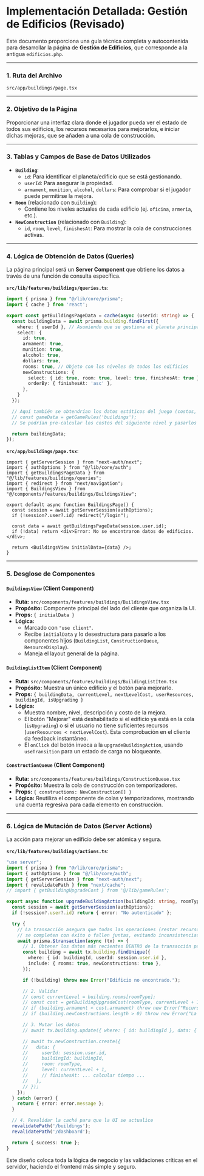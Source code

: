 # Implementación Detallada: Gestión de Edificios (Revisado)

Este documento proporciona una guía técnica completa y autocontenida para desarrollar la página de **Gestión de Edificios**, que corresponde a la antigua `edificios.php`.

---

### **1. Ruta del Archivo**

`src/app/buildings/page.tsx`

---

### **2. Objetivo de la Página**

Proporcionar una interfaz clara donde el jugador pueda ver el estado de todos sus edificios, los recursos necesarios para mejorarlos, e iniciar dichas mejoras, que se añaden a una cola de construcción.

---

### **3. Tablas y Campos de Base de Datos Utilizados**

-   **`Building`**:
    -   `id`: Para identificar el planeta/edificio que se está gestionando.
    -   `userId`: Para asegurar la propiedad.
    -   `armament`, `munition`, `alcohol`, `dollars`: Para comprobar si el jugador puede permitirse la mejora.
-   **`Room`** (relacionado con `Building`):
    -   Contiene los niveles actuales de cada edificio (ej. `oficina`, `armeria`, etc.).
-   **`NewConstruction`** (relacionado con `Building`):
    -   `id`, `room`, `level`, `finishesAt`: Para mostrar la cola de construcciones activas.

---

### **4. Lógica de Obtención de Datos (Queries)**

La página principal será un **Server Component** que obtiene los datos a través de una función de consulta específica.

**`src/lib/features/buildings/queries.ts`**:

```typescript
import { prisma } from "@/lib/core/prisma";
import { cache } from 'react';

export const getBuildingsPageData = cache(async (userId: string) => {
  const buildingData = await prisma.building.findFirst({
    where: { userId }, // Asumiendo que se gestiona el planeta principal
    select: {
      id: true,
      armament: true,
      munition: true,
      alcohol: true,
      dollars: true,
      rooms: true, // Objeto con los niveles de todos los edificios
      newConstructions: {
        select: { id: true, room: true, level: true, finishesAt: true },
        orderBy: { finishesAt: 'asc' },
      },
    }
  });

  // Aquí también se obtendrían los datos estáticos del juego (costos, tiempos, etc.)
  // const gameData = getGameRules('buildings');
  // Se podrían pre-calcular los costos del siguiente nivel y pasarlos al cliente.

  return buildingData;
});
```

**`src/app/buildings/page.tsx`**:

```tsx
import { getServerSession } from "next-auth/next";
import { authOptions } from "@/lib/core/auth";
import { getBuildingsPageData } from "@/lib/features/buildings/queries";
import { redirect } from "next/navigation";
import { BuildingsView } from "@/components/features/buildings/BuildingsView";

export default async function BuildingsPage() {
  const session = await getServerSession(authOptions);
  if (!session?.user?.id) redirect("/login");

  const data = await getBuildingsPageData(session.user.id);
  if (!data) return <div>Error: No se encontraron datos de edificios.</div>;

  return <BuildingsView initialData={data} />;
}
```

---

### **5. Desglose de Componentes**

#### **`BuildingsView` (Client Component)**
-   **Ruta:** `src/components/features/buildings/BuildingsView.tsx`
-   **Propósito:** Componente principal del lado del cliente que organiza la UI.
-   **Props:** `{ initialData }`
-   **Lógica:**
    -   Marcado con `"use client"`.
    -   Recibe `initialData` y lo desestructura para pasarlo a los componentes hijos (`BuildingList`, `ConstructionQueue`, `ResourceDisplay`).
    -   Maneja el layout general de la página.

#### **`BuildingListItem` (Client Component)**
-   **Ruta:** `src/components/features/buildings/BuildingListItem.tsx`
-   **Propósito:** Muestra un único edificio y el botón para mejorarlo.
-   **Props:** `{ buildingData, currentLevel, nextLevelCost, userResources, buildingId, isUpgrading }`
-   **Lógica:**
    -   Muestra nombre, nivel, descripción y costo de la mejora.
    -   El botón "Mejorar" está deshabilitado si el edificio ya está en la cola (`isUpgrading`) o si el usuario no tiene suficientes recursos (`userResources < nextLevelCost`). Esta comprobación en el cliente da feedback instantáneo.
    -   El `onClick` del botón invoca a la `upgradeBuildingAction`, usando `useTransition` para un estado de carga no bloqueante.

#### **`ConstructionQueue` (Client Component)**
-   **Ruta:** `src/components/features/buildings/ConstructionQueue.tsx`
-   **Propósito:** Muestra la cola de construcción con temporizadores.
-   **Props:** `{ constructions: NewConstruction[] }`
-   **Lógica:** Reutiliza el componente de colas y temporizadores, mostrando una cuenta regresiva para cada elemento en construcción.

---

### **6. Lógica de Mutación de Datos (Server Actions)**

La acción para mejorar un edificio debe ser atómica y segura.

**`src/lib/features/buildings/actions.ts`**:

```typescript
"use server";
import { prisma } from "@/lib/core/prisma";
import { authOptions } from "@/lib/core/auth";
import { getServerSession } from "next-auth/next";
import { revalidatePath } from "next/cache";
// import { getBuildingUpgradeCost } from '@/lib/gameRules';

export async function upgradeBuildingAction(buildingId: string, roomType: string) {
  const session = await getServerSession(authOptions);
  if (!session?.user?.id) return { error: "No autenticado" };

  try {
    // La transacción asegura que todas las operaciones (restar recursos, añadir a la cola)
    // se completen con éxito o fallen juntas, evitando inconsistencias.
    await prisma.$transaction(async (tx) => {
      // 1. Obtener los datos más recientes DENTRO de la transacción para evitar race conditions
      const building = await tx.building.findUnique({
        where: { id: buildingId, userId: session.user.id },
        include: { rooms: true, newConstructions: true },
      });

      if (!building) throw new Error("Edificio no encontrado.");

      // 2. Validar
      // const currentLevel = building.rooms[roomType];
      // const cost = getBuildingUpgradeCost(roomType, currentLevel + 1);
      // if (building.armament < cost.armament) throw new Error("Recursos insuficientes.");
      // if (building.newConstructions.length > 0) throw new Error("La cola está llena.");

      // 3. Mutar los datos
      // await tx.building.update({ where: { id: buildingId }, data: { armament: { decrement: cost.armament } } });

      // await tx.newConstruction.create({
      //   data: {
      //     userId: session.user.id,
      //     buildingId: buildingId,
      //     room: roomType,
      //     level: currentLevel + 1,
      //     // finishesAt: ... calcular tiempo ...
      //   },
      // });
    });
  } catch (error) {
    return { error: error.message };
  }

  // 4. Revalidar la caché para que la UI se actualice
  revalidatePath('/buildings');
  revalidatePath('/dashboard');

  return { success: true };
}
```
Este diseño coloca toda la lógica de negocio y las validaciones críticas en el servidor, haciendo el frontend más simple y seguro.
